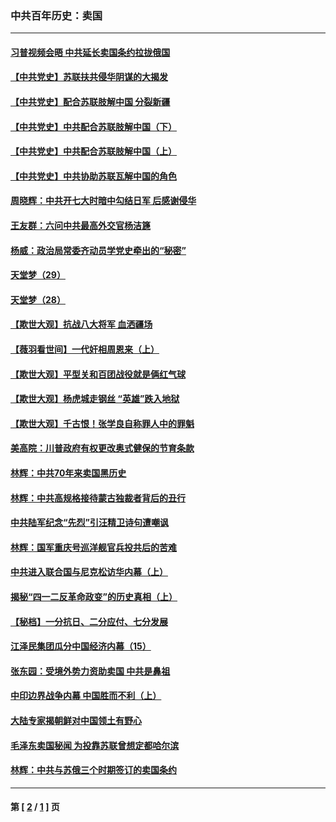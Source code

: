 ### 中共百年历史：卖国
---
#### [习普视频会晤 中共延长卖国条约拉拢俄国](../../pages/nf1176117/n13060971.md?10070430) 
#### [【中共党史】苏联扶共侵华阴谋的大揭发](../../pages/nf1176117/n13056050.md?10070430) 
#### [【中共党史】配合苏联肢解中国 分裂新疆](../../pages/nf1176117/n13040700.md?10070430) 
#### [【中共党史】中共配合苏联肢解中国（下）](../../pages/nf1176117/n13035660.md?10070430) 
#### [【中共党史】中共配合苏联肢解中国（上）](../../pages/nf1176117/n13030262.md?10070430) 
#### [【中共党史】中共协助苏联瓦解中国的角色](../../pages/nf1176117/n13018109.md?10070430) 
#### [周晓辉：中共开七大时暗中勾结日军 后感谢侵华](../../pages/nf1176117/n12921960.md?10070430) 
#### [王友群：六问中共最高外交官杨洁篪](../../pages/nf1176117/n12836495.md?10070430) 
#### [杨威：政治局常委齐动员学党史牵出的“秘密”](../../pages/nf1176117/n12764642.md?10070430) 
#### [天堂梦（29）](../../pages/nf1176117/n12408465.md?10070430) 
#### [天堂梦（28）](../../pages/nf1176117/n12408309.md?10070430) 
#### [【欺世大观】抗战八大将军 血洒疆场](../../pages/nf1176117/n12357044.md?10070430) 
#### [【薇羽看世间】一代奸相周恩来（上）](../../pages/nf1176117/n12401109.md?10070430) 
#### [【欺世大观】平型关和百团战役就是俩红气球](../../pages/nf1176117/n12359157.md?10070430) 
#### [【欺世大观】杨虎城走钢丝 “英雄”跌入地狱](../../pages/nf1176117/n12358840.md?10070430) 
#### [【欺世大观】千古恨！张学良自称罪人中的罪魁](../../pages/nf1176117/n12358629.md?10070430) 
#### [美高院：川普政府有权更改奥式健保的节育条款](../../pages/nf1176117/n12242171.md?10070430) 
#### [林辉：中共70年来卖国黑历史](../../pages/nf1176117/n11552181.md?10070430) 
#### [林辉：中共高规格接待蒙古独裁者背后的丑行](../../pages/nf1176117/n11225005.md?10070430) 
#### [中共陆军纪念“先烈”引汪精卫诗句遭嘲讽](../../pages/nf1176117/n11153345.md?10070430) 
#### [林辉：国军重庆号巡洋舰官兵投共后的苦难](../../pages/nf1176117/n10997801.md?10070430) 
#### [中共进入联合国与尼克松访华内幕（上）](../../pages/nf1176117/n10138788.md?10070430) 
#### [揭秘“四一二反革命政变”的历史真相（上）](../../pages/nf1176117/n9996650.md?10070430) 
#### [【秘档】一分抗日、二分应付、七分发展](../../pages/nf1176117/n9331484.md?10070430) 
#### [江泽民集团瓜分中国经济内幕（15）](../../pages/nf1176117/n9268584.md?10070430) 
#### [张东园：受境外势力资助卖国 中共是鼻祖](../../pages/nf1176117/n9272480.md?10070430) 
#### [中印边界战争内幕 中国胜而不利（上）](../../pages/nf1176117/n9252458.md?10070430) 
#### [大陆专家揭朝鲜对中国领土有野心](../../pages/nf1176117/n9074056.md?10070430) 
#### [毛泽东卖国秘闻 为投靠苏联曾想定都哈尔滨](../../pages/nf1176117/n9058631.md?10070430) 
#### [林辉：中共与苏俄三个时期签订的卖国条约](../../pages/nf1176117/n9036062.md?10070430) 

---
#### 第 [ [2](./2.md?10070430) / [1](./1.md?10070430) ] 页
